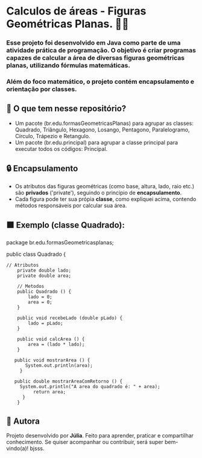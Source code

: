 # Calculos de áreas - Figuras Geométricas Planas. 📍📏

### Esse projeto foi desenvolvido em Java como parte de uma atividade prática de programação. O objetivo é criar programas capazes de calcular a área de diversas figuras geométricas planas, utilizando fórmulas matemáticas. 
### Além do foco matemático, o projeto contém encapsulamento e orientação por classes. 


## 📝 O que tem nesse repositório? 
 * Um pacote (br.edu.formasGeometricasPlanas) para agrupar as classes: Quadrado, Triângulo, Hexagono, Losango, Pentagono, Paralelogramo, Círculo, Trápezio e Retangulo.
* Um pacote (br.edu.principal) para agrupar a classe principal para executar todos os códigos: Principal. 

## 🔒 Encapsulamento 
*  Os atributos das figuras geométricas (como base, altura, lado, raio etc.) são **privados** ('private'), seguindo o princípio de **encapsulamento**.
*  Cada figura pode ter sua própia **classe**, como expliquei acima, contendo métodos responsáveis por calcular sua área.    

## ⬛ Exemplo (classe Quadrado): 

package br.edu.formasGeometricasplanas;

public class Quadrado {

	
	// Atributos 
		private double lado;
		private double area;
		
		// Metodos 
		public Quadrado () {
			lado = 0;
			area = 0; 
		}
		
		public void recebeLado (double pLado) {
			lado = pLado;
		}
		
		public void calcArea () {
			area = (lado * lado);
		}
		
	   public void mostrarArea () {
		   System.out.println(area);
		 }
		
	   public double mostrarAreaComRetorno () {
		 System.out.println("A area do quadrado é: " + area);
			  return area;
		  }
		}

## 💖 Autora 
Projeto desenvolvido por **Júlia**. Feito para aprender, praticar e compartilhar conhecimento. Se quiser acompanhar ou contribuir, será super bem-vindo(a)! bjsss. 

		
	






